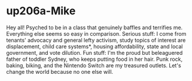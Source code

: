 # up206a-Mike
Hey all! Psyched to be in a class that genuinely baffles and terrifies me. Everything else seems so easy in comparison. 
Serious stuff: I come from tenants' advocacy and general lefty activism, study topics of interest are displacement, child care systems*, housing affordability, state and local government, and vote dilution. 
Fun stuff: I'm the proud but beleaguered father of toddler Sydney, who keeps putting food in her hair. Punk rock, baking, biking, and the Nintendo Switch are my treasured outlets. 
Let's change the world because no one else will. 
